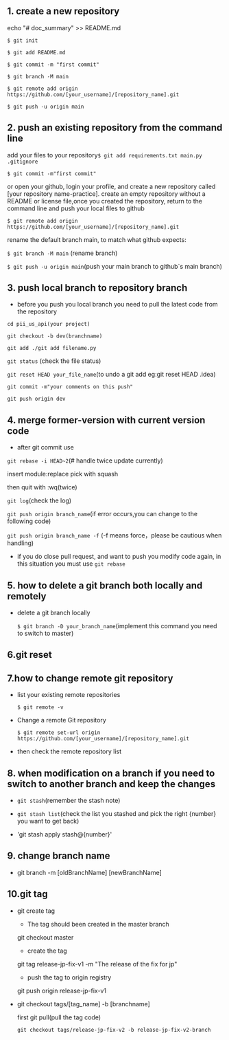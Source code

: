 ## 1. create a new repository
echo "# doc_summary" >> README.md

`$ git init`

`$ git add README.md`

`$ git commit -m "first commit"`

`$ git branch -M main`

`$ git remote add origin https://github.com/[your_username]/[repository_name].git` 

`$ git push -u origin main`

## 2. push an existing repository from the command line

add your files to your repository`$ git add requirements.txt main.py .gitignore`

`$ git commit -m"first commit"`

or open your github, login your profile, and create a new repository called [your repository name-practice]. create an empty repository without a README or license file,once you created the repository, return to the command line and push your local files to github

`$ git remote add origin https://github.com/[your_username]/[repository_name].git `

rename the default branch main, to match what github expects: 

`$ git branch -M main` (rename branch)

`$ git push -u origin main`(push your main branch to github`s main branch) 

## 3. push local branch to repository branch

- before you push you local branch you need to pull the latest code from the repository 

`cd pii_us_api(your project)` 

`git checkout -b dev(branchname) ` 

`git add ./git add filename.py` 

`git status` (check the file status) 

`git reset HEAD your_file_name`(to undo a git add eg:git reset HEAD .idea) 

`git commit -m"your comments on this push"` 

`git push origin dev`

## 4. merge former-version with current version code

- after git commit use 

`git rebase -i HEAD~2`(# handle twice update currently)

  insert module:replace pick with squash

  then quit with :wq(twice)

`git log`(check the log)

`git push origin branch_name`(if error occurs,you can change to the following code)

`git push origin branch_name -f` (-f means force，please be cautious when handling)
  
- if you do close pull request, and want to push you modify code again, in this situation you must use `git rebase`

## 5. how to delete a git branch both locally and remotely

- delete a git branch locally

  `$ git branch -D your_branch_name`(implement this command you need to switch to master)


## 6.git reset


## 7.how to change remote git repository

- list your existing remote repositories

  `$ git remote -v`
- Change a remote Git repository

  `$ git remote set-url origin https://github.com/[your_username]/[repository_name].git `

- then check the remote repository list

## 8. when modification on a branch if you need to switch to another branch and keep the changes

- `git stash`(remember the stash note)

- `git stash list`(check the list you stashed and pick the right {number} you want to get back)
  
- 'git stash apply stash@{number}'

## 9. change branch name

- git branch -m [oldBranchName] [newBranchName]

## 10.git tag

- git create tag
  
  - The tag should been created in the master branch
  
   git checkout master
   
  - create the tag
  
  git tag release-jp-fix-v1 -m "The release of the fix for jp"
   
  - push the tag to origin registry
  
  git push origin release-jp-fix-v1

- git checkout tags/[tag_name] -b [branchname]
   
   first git pull(pull the tag code)
  
  `git checkout tags/release-jp-fix-v2 -b release-jp-fix-v2-branch`







  

